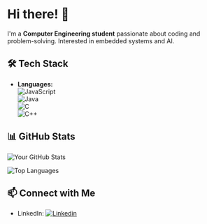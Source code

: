 # Hi there! 👋 

I'm a **Computer Engineering student** passionate about coding and problem-solving. Interested in embedded systems and AI.

## 🛠️ Tech Stack
- **Languages:**  
  ![JavaScript](https://img.shields.io/badge/JavaScript-F7DF1E?style=for-the-badge&logo=javascript&logoColor=black)  
  ![Java](https://img.shields.io/badge/Java-ED8B00?style=for-the-badge&logo=openjdk&logoColor=white)  
  ![C](https://img.shields.io/badge/C-00599C?style=for-the-badge&logo=c&logoColor=white)  
  ![C++](https://img.shields.io/badge/C++-00599C?style=for-the-badge&logo=c%2B%2B&logoColor=white)  

## 📊 GitHub Stats
![Your GitHub Stats](https://github-readme-stats.vercel.app/api?username=miguelcarodozo&show_icons=true&theme=radical)  

![Top Languages](https://github-readme-stats.vercel.app/api/top-langs/?username=miguelcarodozo&layout=compact&theme=radical)  

## 📫 Connect with Me
- LinkedIn: [![Linkedin](https://img.icons8.com/ios-filled/30/228BE6/linkedin.png)](https://www.linkedin.com/in/miguel-cardozo-00000-)
